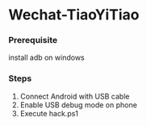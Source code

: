 # Wechat-TiaoYiTiao
### Prerequisite
install adb on windows
### Steps
1. Connect Android with USB cable
2. Enable USB debug mode on phone
3. Execute hack.ps1
